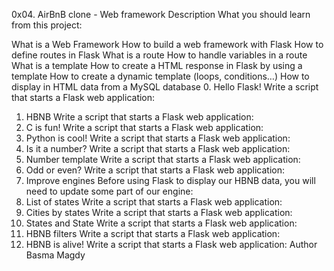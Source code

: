 0x04. AirBnB clone - Web framework
Description
What you should learn from this project:

What is a Web Framework
How to build a web framework with Flask
How to define routes in Flask
What is a route
How to handle variables in a route
What is a template
How to create a HTML response in Flask by using a template
How to create a dynamic template (loops, conditions…)
How to display in HTML data from a MySQL database
0. Hello Flask!
Write a script that starts a Flask web application:
1. HBNB
Write a script that starts a Flask web application:
2. C is fun!
Write a script that starts a Flask web application:
3. Python is cool!
Write a script that starts a Flask web application:
4. Is it a number?
Write a script that starts a Flask web application:
5. Number template
Write a script that starts a Flask web application:
6. Odd or even?
Write a script that starts a Flask web application:
7. Improve engines
Before using Flask to display our HBNB data, you will need to update some part of our engine:
8. List of states
Write a script that starts a Flask web application:
9. Cities by states
Write a script that starts a Flask web application:
10. States and State
Write a script that starts a Flask web application:
11. HBNB filters
Write a script that starts a Flask web application:
12. HBNB is alive!
Write a script that starts a Flask web application:
Author
Basma Magdy